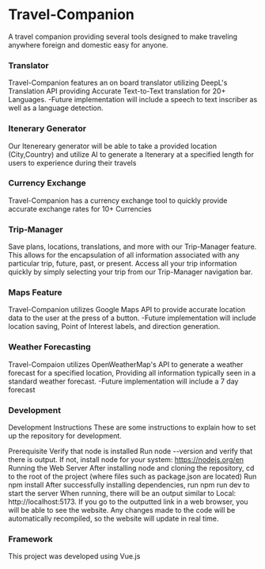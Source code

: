 # Travel-Companion
A travel companion providing several tools designed to make traveling anywhere foreign and domestic easy for anyone.

### Translator
Travel-Companion features an on board translator utilizing DeepL's Translation API providing Accurate Text-to-Text translation for 20+ Languages.
-Future implementation will include a speech to text inscriber as well as a language detection.

### Itenerary Generator
Our Itenereary generator will be able to take a provided location (City,Country) and utilize AI to generate a Itenerary at a specified length for 
users to experience during their travels

### Currency Exchange
Travel-Companion has a currency exchange tool to quickly provide accurate exchange rates for 10+ Currencies

### Trip-Manager
Save plans, locations, translations, and more with our Trip-Manager feature. This allows for the encapsulation of all information associated
with any particular trip, future, past, or present. Access all your trip information quickly by simply selecting your trip from our Trip-Manager navigation bar.

### Maps Feature
Travel-Companion utilizes Google Maps API to provide accurate location data to the user at the press of a button.
-Future implementation will include location saving, Point of Interest labels, and direction generation.

### Weather Forecasting
Travel-Compaion utilizes OpenWeatherMap's API to generate a weather forecast for a specified location, Providing all information typically seen in a standard
weather forecast. 
-Future implementation will include a 7 day forecast

### Development
Development Instructions
These are some instructions to explain how to set up the repository for development.

Prerequisite
Verify that node is installed
Run node --version and verify that there is output. If not, install node for your system: https://nodejs.org/en
Running the Web Server
After installing node and cloning the repository, cd to the root of the project (where files such as package.json are located)
Run npm install
After successfully installing dependencies, run npm run dev to start the server
When running, there will be an output similar to Local: http://localhost:5173. If you go to the outputted link in a web browser, you will be able to see the website. Any changes made to the code will be automatically recompiled, so the website will update in real time.

### Framework
This project was developed using Vue.js
